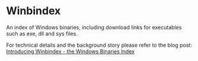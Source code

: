 # Winbindex

An index of Windows binaries, including download links for executables such as exe, dll and sys files.

For technical details and the background story please refer to the blog post:
[Introducing Winbindex - the Windows Binaries Index](https://m417z.com/Introducing-Winbindex-the-Windows-Binaries-Index/)
